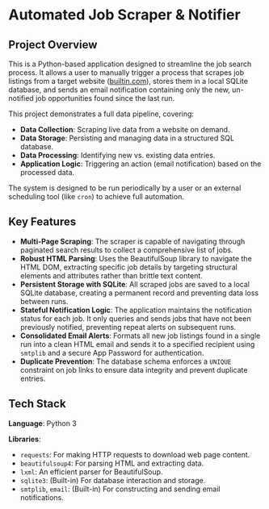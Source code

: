 # Automated Job Scraper & Notifier

## Project Overview

This is a Python-based application designed to streamline the job search process. It allows a user to manually trigger a process that scrapes job listings from a target website ([builtin.com](https://builtin.com)), stores them in a local SQLite database, and sends an email notification containing only the new, un-notified job opportunities found since the last run.

This project demonstrates a full data pipeline, covering:

- **Data Collection**: Scraping live data from a website on demand.  
- **Data Storage**: Persisting and managing data in a structured SQL database.  
- **Data Processing**: Identifying new vs. existing data entries.  
- **Application Logic**: Triggering an action (email notification) based on the processed data.  

The system is designed to be run periodically by a user or an external scheduling tool (like `cron`) to achieve full automation.

## Key Features

- **Multi-Page Scraping**: The scraper is capable of navigating through paginated search results to collect a comprehensive list of jobs.
- **Robust HTML Parsing**: Uses the BeautifulSoup library to navigate the HTML DOM, extracting specific job details by targeting structural elements and attributes rather than brittle text content.
- **Persistent Storage with SQLite**: All scraped jobs are saved to a local SQLite database, creating a permanent record and preventing data loss between runs.
- **Stateful Notification Logic**: The application maintains the notification status for each job. It only queries and sends jobs that have not been previously notified, preventing repeat alerts on subsequent runs.
- **Consolidated Email Alerts**: Formats all new job listings found in a single run into a clean HTML email and sends it to a specified recipient using `smtplib` and a secure App Password for authentication.
- **Duplicate Prevention**: The database schema enforces a `UNIQUE` constraint on job links to ensure data integrity and prevent duplicate entries.

## Tech Stack

**Language**: Python 3

**Libraries**:

- `requests`: For making HTTP requests to download web page content.
- `beautifulsoup4`: For parsing HTML and extracting data.
- `lxml`: An efficient parser for BeautifulSoup.
- `sqlite3`: (Built-in) For database interaction and storage.
- `smtplib`, `email`: (Built-in) For constructing and sending email notifications.